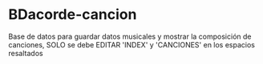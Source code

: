 # BDacorde-cancion
Base de datos para guardar datos musicales y mostrar la composición de canciones, 
SOLO se debe EDITAR 'INDEX' y 'CANCIONES' en los espacios resaltados
